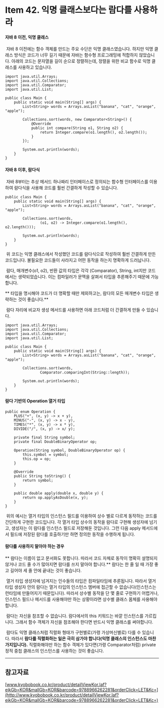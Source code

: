 # Item 42. 익명 클래스보다는 람다를 사용하라

#### 자바 8 이전, 익명 클래스

 자바 8 이전에는 함수 객체를 만드는 주요 수단은 익명 클래스였습니다. 하지만 익명 클래스 방식은 코드가 너무 길기 때문에 자바는 함수형 프로그래밍에 적합하지 않았습니다. 아래의 코드는 문자열을 길이 순으로 정렬하는데, 정렬을 위한 비교 함수로 익명 클래스를 사용하고 있습니다.

```
import java.util.Arrays;
import java.util.Collections;
import java.util.Comparator;
import java.util.List;

public class Main {
    public static void main(String[] args) {
        List<String> words = Arrays.asList("banana", "cat", "orange", "apple");

        Collections.sort(words, new Comparator<String>() {
            @Override
            public int compare(String o1, String o2) {
                return Integer.compare(o1.length(), o2.length());
            }
        });

        System.out.println(words);
    }
}

```

#### 자바 8 이후, 람다식

 자바 8부터는 추상 메서드 하나짜리 인터페이스로 정의되는 함수형 인터페이스를 이용하여 람다식을 사용해 코드를 훨씬 간결하게 작성할 수 있습니다.

```
public class Main {
    public static void main(String[] args) {
        List<String> words = Arrays.asList("banana", "cat", "orange", "apple");

        Collections.sort(words,
                (o1, o2) -> Integer.compare(o1.length(), o2.length()));

        System.out.println(words);
    }
}

```

 위 코드는 익명 클래스에서 작성했던 코드를 람다식으로 작성하여 훨씬 간결하게 만든 코드입니다. 불필요한 코드들이 사라지고 어떤 동작을 하는지 명확하게 드러납니다.

 람다, 매개변수(o1, o2), 반환 값의 타입은 각각 (Comparator<String>), String, int지만 코드에서는 생략되었습니다. 이는 컴파일러가 문맥을 살펴서 타입을 추론해주기 때문에 가능합니다.

** 타입을 명시해야 코드가 더 명확할 때만 제외하고는, 람다의 모든 매개변수 타입은 생략하는 것이 좋습니다.**

 람다 자리에 비교자 생성 메서드를 사용하면 아래 코드처럼 더 간결하게 만들 수 있습니다.

```
import java.util.Arrays;
import java.util.Collections;
import java.util.Comparator;
import java.util.List;

public class Main {
    public static void main(String[] args) {
        List<String> words = Arrays.asList("banana", "cat", "orange", "apple");

        Collections.sort(words,
                Comparator.comparingInt(String::length));

        System.out.println(words);
    }
}

```

#### 람다 기반의 Operation 열거 타입

```
public enum Operation {
    PLUS("+", (x, y) -> x + y),
    MINUS("-", (x, y) -> x - y),
    TIMES("*", (x, y) -> x * y),
    DIVIDE("/", (x, y) -> x/ y);

    private final String symbol;
    private final DoubleBinaryOperator op;

    Operation(String symbol, DoubleBinaryOperator op) {
        this.symbol = symbol;
        this.op = op;
    }

    @Override
    public String toString() {
        return symbol;
    }

    public double apply(double x, double y) {
        return op.applyAsDouble(x, y);
    }
}

```

 위의 예시는 열거 타입의 인스턴스 필드를 이용하여 상수 별로 다르게 동작하는 코드를 간단하게 구현한 코드입니다. 각 열거 타입 상수의 동작을 람다로 구현해 생성자에 넘기고, 생성자는 이 람다를 인스턴스 필드로 저장해둔 것입니다. 그런 다음 apply 메서드에서 필드에 저장된 람다를 호출하기만 하면 정의한 동작을 수행하게 됩니다.

#### 람다를 사용하지 말아야 하는 경우

** 람다는 이름이 없고 문서화도 못합니다. 따라서 코드 자체로 동작이 명확히 설명되지 않거나 코드 줄 수가 많아지면 람다를 쓰지 말아야 합니다.** 람다는 한 줄 일 때 가장 좋고 길어야 세 줄 안에 끝내는 것이 좋습니다.

 열거 타입 생성자에 넘겨지는 인수들의 타입은 컴파일타임에 추론됩니다. 따라서 열거 타입 생성자 안의 람다는 열거 타입의 인스턴스 멤버에 접근할 수 없습니다(인스턴스는 런타임에 만들어지기 때문입니다). 따라서 상수별 동작을 단 몇 줄로 구현하기 어렵거나, 인스턴스 필드나 메서드를 사용해야만 하는 상황이라면 상수별 클래스 몸체를 사용해야 합니다.

 람다는 자신을 참조할 수 없습니다. 람다에서의 this 키워드는 바깥 인스턴스를 가르킵니다. 그래서 함수 객체가 자신을 참조해야 한다면 반드시 익명 클래스를 써야합니다.

 람다도 익명 클래스처럼 직렬화 형태가 구현별로(가령 가상머신별로) 다를 수 있습니다. 따라서 **람다를 직렬화하는 일은 극히 삼가야 합니다(익명 클래스의 인스턴스도 마찬가지입니다).** 직렬화해야만 하는 함수 객체가 있다면(가령 Comparator처럼) private 정적 중첩 클래스의 인스턴스를 사용하는 것이 좋습니다.

---

## 참고자료

[www.kyobobook.co.kr/product/detailViewKor.laf?ejkGb=KOR&mallGb=KOR&barcode=9788966262281&orderClick=LET&Kc=](http://www.kyobobook.co.kr/product/detailViewKor.laf?ejkGb=KOR&mallGb=KOR&barcode=9788966262281&orderClick=LET&Kc=)
